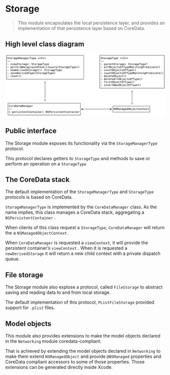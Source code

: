 # Storage

> This module encapsulates the local persistence layer, and provides an implementation of that persistence layer based on CoreData.  

## High level class diagram
![Storage high level class diagram](images/storage.png)

## Public interface
The Storage module exposes its functionality via the `StorageManagerType` protocol. 

This protocol declares getters to `StorageType` and methods to save or perform an operation on a `StorageType` 

## The CoreData stack
The default implementation of the `StorageManagerType` and `StorageType` protocols is based on CoreData.

 `StorageManagerType` is implemented by the `CoreDataManager` class. As the name implies, this class manages a CoreData stack, aggregating a `NSPersistentContainer` .

When clients of this class request a `StorageType`, `CoreDataManager` will return the a `NSManagedObjectContext`. 

When `CoreDataManager` is requested a  `viewContext`, it will provide  the persistent container’s `viewContext` . When it is requested a `newDerivedStorage` it will return a new child context with  a private dispatch queue.

## File storage
The Storage module also explose a protocol, called `FileStorage` to abstract saving and reading data to and from local storage. 

The default implementation of this protocol, `PListFileStorage` provided support for `.plist` files.  

## Model objects
This module also provides extensions to make the model objects declared in the `Networking` module coredata-compliant.  

That is achieved by extending the model objects declared in `Networking` to make them extend `NSManagedObject` and provide `@NSManaged` properties and CoreData compliant accessors to some of those properties. Those extensions can be generated directly inside Xcode.
